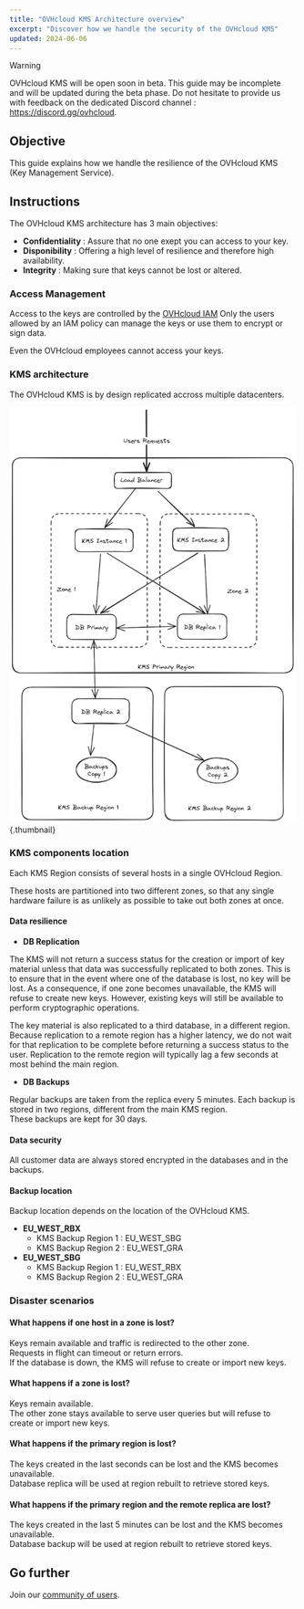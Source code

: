```yaml
---
title: "OVHcloud KMS Architecture overview"
excerpt: "Discover how we handle the security of the OVHcloud KMS"
updated: 2024-06-06
---
```


> [!warning]
>
> OVHcloud KMS will be open soon in beta. This guide may be incomplete and will be updated during the beta phase.
> Do not hesitate to provide us with feedback on the dedicated Discord channel : <https://discord.gg/ovhcloud>.
>

## Objective

This guide explains how we handle the resilience of the OVHcloud KMS (Key Management Service).

## Instructions

The OVHcloud KMS architecture has 3 main objectives:

- **Confidentiality** : Assure that no one exept you can access to your key.
- **Disponibility** : Offering a high level of resilience and therefore high availability.
- **Integrity** : Making sure that keys cannot be lost or altered.

### Access Management

Access to the keys are controlled by the [OVHcloud IAM](/pages/account_and_service_management/account_information/iam-policy-ui)
Only the users allowed by an IAM policy can manage the keys or use them to encrypt or sign data.

Even the OVHcloud employees cannot access your keys.

### KMS architecture

The OVHcloud KMS is by design replicated accross multiple datacenters.

![Architecture overview](images/KMS_Overview.png){.thumbnail}

### KMS components location

Each KMS Region consists of several hosts in a single OVHcloud Region.

These hosts are partitioned into two different zones, so that any single hardware failure is as unlikely as possible to take out both zones at once.

#### Data resilience

- **DB Replication**

The KMS will not return a success status for the creation or import of key material unless that data was successfully replicated to both zones. This is to ensure that in the event where one of the database is lost, no key will be lost. As a consequence, if one zone becomes unavailable, the KMS will refuse to create new keys. However, existing keys will still be available to perform cryptographic operations.

The key material is also replicated to a third database, in a different region. Because replication to a remote region has a higher latency, we do not wait for that replication to be complete before returning a success status to the user. Replication to the remote region will typically lag a few seconds at most behind the main region.

- **DB Backups**

Regular backups are taken from the replica every 5 minutes. Each backup is stored in two regions, different from the main KMS region.<br>
These backups are kept for 30 days.

#### Data security

All customer data are always stored encrypted in the databases and in the backups.

#### Backup location

Backup location depends on the location of the OVHcloud KMS.

- **EU_WEST_RBX**
    - KMS Backup Region 1 : EU_WEST_SBG
    - KMS Backup Region 2 : EU_WEST_GRA
- **EU_WEST_SBG**
    - KMS Backup Region 1 : EU_WEST_RBX
    - KMS Backup Region 2 : EU_WEST_GRA

### Disaster scenarios

#### What happens if one host in a zone is lost?

Keys remain available and traffic is redirected to the other zone.<br>
Requests in flight can timeout or return errors.<br>
If the database is down, the KMS will refuse to create or import new keys.

#### What happens if a zone is lost?

Keys remain available.<br>
The other zone stays available to serve user queries but will refuse to create or import new keys.

#### What happens if the primary region is lost?

The keys created in the last seconds can be lost and the KMS becomes unavailable.<br>
Database replica will be used at region rebuilt to retrieve stored keys.

#### What happens if the primary region and the remote replica are lost?

The keys created in the last 5 minutes can be lost and the KMS becomes unavailable.<br>
Database backup will be used at region rebuilt to retrieve stored keys.

## Go further

Join our [community of users](/links/community).